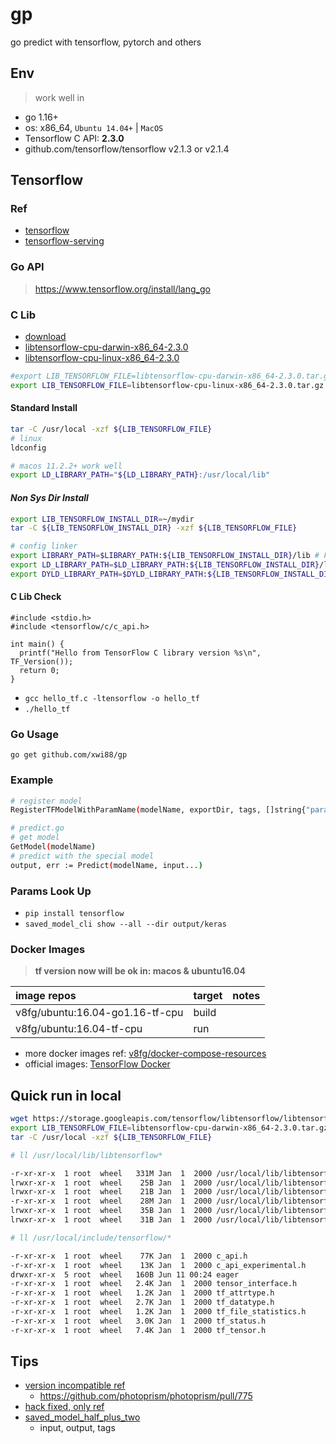# gp

go predict with tensorflow, pytorch and others

## Env

> work well in

- go 1.16+
- os: x86_64, `Ubuntu 14.04+` | `MacOS`
- Tensorflow C API: **2.3.0**
- github.com/tensorflow/tensorflow v2.1.3 or v2.1.4

## Tensorflow

### Ref

- [tensorflow](https://github.com/tensorflow/tensorflow)
- [tensorflow-serving](https://github.com/tensorflow/serving)

### Go API

>https://www.tensorflow.org/install/lang_go

### C Lib

- [download](https://www.tensorflow.org/install/lang_c#download)
- [libtensorflow-cpu-darwin-x86_64-2.3.0](https://storage.googleapis.com/tensorflow/libtensorflow/libtensorflow-cpu-darwin-x86_64-2.3.0.tar.gz)
- [libtensorflow-cpu-linux-x86_64-2.3.0](https://storage.googleapis.com/tensorflow/libtensorflow/libtensorflow-cpu-linux-x86_64-2.3.0.tar.gz)

```bash
#export LIB_TENSORFLOW_FILE=libtensorflow-cpu-darwin-x86_64-2.3.0.tar.gz
export LIB_TENSORFLOW_FILE=libtensorflow-cpu-linux-x86_64-2.3.0.tar.gz
```

#### **Standard Install**

```bash
tar -C /usr/local -xzf ${LIB_TENSORFLOW_FILE}
# linux
ldconfig

# macos 11.2.2+ work well
export LD_LIBRARY_PATH="${LD_LIBRARY_PATH}:/usr/local/lib"
```

#### *Non Sys Dir Install*

```bash
export LIB_TENSORFLOW_INSTALL_DIR=~/mydir
tar -C ${LIB_TENSORFLOW_INSTALL_DIR} -xzf ${LIB_TENSORFLOW_FILE}

# config linker
export LIBRARY_PATH=$LIBRARY_PATH:${LIB_TENSORFLOW_INSTALL_DIR}/lib # For both Linux and macOS X
export LD_LIBRARY_PATH=$LD_LIBRARY_PATH:${LIB_TENSORFLOW_INSTALL_DIR}/lib # For Linux only
export DYLD_LIBRARY_PATH=$DYLD_LIBRARY_PATH:${LIB_TENSORFLOW_INSTALL_DIR}/lib # For macOS X only
```

#### C Lib Check

```cgo
#include <stdio.h>
#include <tensorflow/c/c_api.h>

int main() {
  printf("Hello from TensorFlow C library version %s\n", TF_Version());
  return 0;
}
```

- `gcc hello_tf.c -ltensorflow -o hello_tf`
- `./hello_tf`

### Go Usage

`go get github.com/xwi88/gp`

### Example

```bash
# register model
RegisterTFModelWithParamName(modelName, exportDir, tags, []string{"param_name_input"}, "param_name_output")

# predict.go
# get model
GetModel(modelName)
# predict with the special model
output, err := Predict(modelName, input...)
```

### Params Look Up

- `pip install tensorflow`
- `saved_model_cli show --all --dir output/keras`

### Docker Images

>**tf version now will be ok in: macos & ubuntu16.04**

|image repos|target|notes|
|:--|:--|:--|
|v8fg/ubuntu:16.04-go1.16-tf-cpu|build||
|v8fg/ubuntu:16.04-tf-cpu|run||

- more docker images ref: [v8fg/docker-compose-resources](https://github.com/v8fg/docker-compose-resources)
- official images: [TensorFlow Docker](https://www.tensorflow.org/install/docker)

## Quick run in local

```bash
wget https://storage.googleapis.com/tensorflow/libtensorflow/libtensorflow-cpu-darwin-x86_64-2.3.0.tar.gz
export LIB_TENSORFLOW_FILE=libtensorflow-cpu-darwin-x86_64-2.3.0.tar.gz
tar -C /usr/local -xzf ${LIB_TENSORFLOW_FILE}

# ll /usr/local/lib/libtensorflow*

-r-xr-xr-x  1 root  wheel   331M Jan  1  2000 /usr/local/lib/libtensorflow.2.3.0.dylib
lrwxr-xr-x  1 root  wheel    25B Jan  1  2000 /usr/local/lib/libtensorflow.2.dylib -> libtensorflow.2.3.0.dylib
lrwxr-xr-x  1 root  wheel    21B Jan  1  2000 /usr/local/lib/libtensorflow.dylib -> libtensorflow.2.dylib
-r-xr-xr-x  1 root  wheel    28M Jan  1  2000 /usr/local/lib/libtensorflow_framework.2.3.0.dylib
lrwxr-xr-x  1 root  wheel    35B Jan  1  2000 /usr/local/lib/libtensorflow_framework.2.dylib -> libtensorflow_framework.2.3.0.dylib
lrwxr-xr-x  1 root  wheel    31B Jan  1  2000 /usr/local/lib/libtensorflow_framework.dylib -> libtensorflow_framework.2.dylib

# ll /usr/local/include/tensorflow/*

-r-xr-xr-x  1 root  wheel    77K Jan  1  2000 c_api.h
-r-xr-xr-x  1 root  wheel    13K Jan  1  2000 c_api_experimental.h
drwxr-xr-x  5 root  wheel   160B Jun 11 00:24 eager
-r-xr-xr-x  1 root  wheel   2.4K Jan  1  2000 tensor_interface.h
-r-xr-xr-x  1 root  wheel   1.2K Jan  1  2000 tf_attrtype.h
-r-xr-xr-x  1 root  wheel   2.7K Jan  1  2000 tf_datatype.h
-r-xr-xr-x  1 root  wheel   1.2K Jan  1  2000 tf_file_statistics.h
-r-xr-xr-x  1 root  wheel   3.0K Jan  1  2000 tf_status.h
-r-xr-xr-x  1 root  wheel   7.4K Jan  1  2000 tf_tensor.h
```

## Tips

- [version incompatible ref](https://github.com/tensorflow/tensorflow/issues/41808)
    - https://github.com/photoprism/photoprism/pull/775
- [hack fixed, only ref](https://github.com/tensorflow/tensorflow/blob/master/tensorflow/go/README.md)
- [saved_model_half_plus_two](https://github.com/tensorflow/serving/blob/master/tensorflow_serving/servables/tensorflow/testdata/saved_model_half_plus_two.py)
    - input, output, tags
